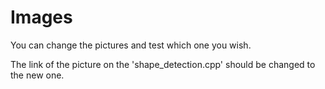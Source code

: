 # Images
You can change the pictures and test which one you wish.

The link of the picture on the 'shape_detection.cpp' should be changed to the new one.
